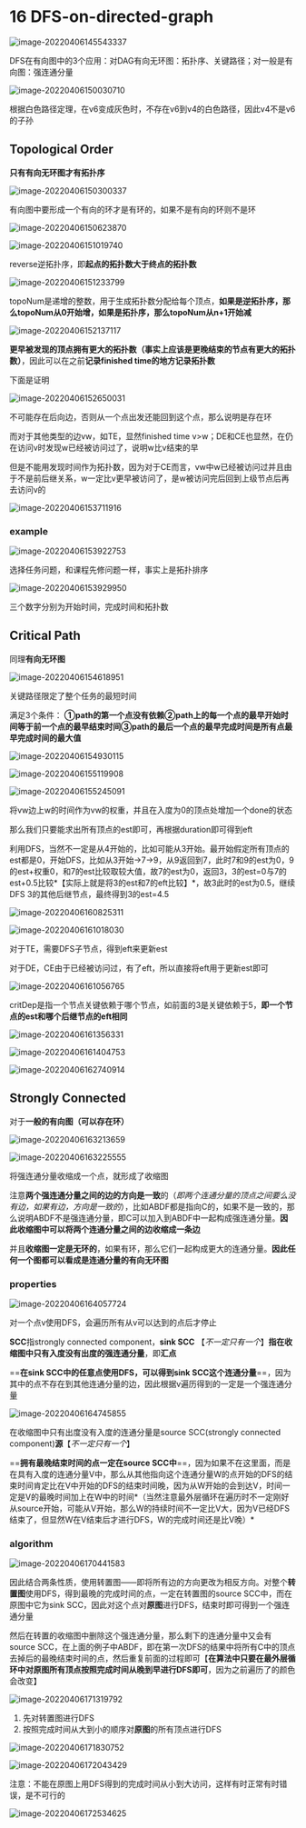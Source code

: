# 16 DFS-on-directed-graph

![image-20220406145543337](https://screen-shot.obs.cn-north-4.myhuaweicloud.com/image-20220406145543337.png)

DFS在有向图中的3个应用：对DAG有向无环图：拓扑序、关键路径；对一般是有向图：强连通分量

![image-20220406150030710](https://screen-shot.obs.cn-north-4.myhuaweicloud.com/image-20220406150030710.png)

根据白色路径定理，在v6变成灰色时，不存在v6到v4的白色路径，因此v4不是v6的子孙

## Topological Order

**只有有向无环图才有拓扑序**

![image-20220406150300337](https://screen-shot.obs.cn-north-4.myhuaweicloud.com/image-20220406150300337.png)

有向图中要形成一个有向的环才是有环的，如果不是有向的环则不是环

![image-20220406150623870](https://screen-shot.obs.cn-north-4.myhuaweicloud.com/image-20220406150623870.png)

![image-20220406151019740](https://screen-shot.obs.cn-north-4.myhuaweicloud.com/image-20220406151019740.png)

reverse逆拓扑序，即**起点的拓扑数大于终点的拓扑数**

![image-20220406151233799](https://screen-shot.obs.cn-north-4.myhuaweicloud.com/image-20220406151233799.png)

topoNum是递增的整数，用于生成拓扑数分配给每个顶点，**如果是逆拓扑序，那么topoNum从0开始增，如果是拓扑序，那么topoNum从n+1开始减**

![image-20220406152137117](https://screen-shot.obs.cn-north-4.myhuaweicloud.com/image-20220406152137117.png)

**更早被发现的顶点拥有更大的拓扑数（事实上应该是更晚结束的节点有更大的拓扑数）**，因此可以在之前**记录finished time的地方记录拓扑数**

下面是证明

![image-20220406152650031](https://screen-shot.obs.cn-north-4.myhuaweicloud.com/image-20220406152650031.png)

不可能存在后向边，否则从一个点出发还能回到这个点，那么说明是存在环

而对于其他类型的边vw，如TE，显然finished time v>w；DE和CE也显然，在仍在访问v时发现w已经被访问过了，说明w比v结束的早

但是不能用发现时间作为拓扑数，因为对于CE而言，vw中w已经被访问过并且由于不是前后继关系，w一定比v更早被访问了，是w被访问完后回到上级节点后再去访问v的

![image-20220406153711916](https://screen-shot.obs.cn-north-4.myhuaweicloud.com/image-20220406153711916.png)

### example

![image-20220406153922753](https://screen-shot.obs.cn-north-4.myhuaweicloud.com/image-20220406153922753.png)

选择任务问题，和课程先修问题一样，事实上是拓扑排序

![image-20220406153929950](https://screen-shot.obs.cn-north-4.myhuaweicloud.com/image-20220406153929950.png)

三个数字分别为开始时间，完成时间和拓扑数

## Critical Path

同理**有向无环图**

![image-20220406154618951](https://screen-shot.obs.cn-north-4.myhuaweicloud.com/image-20220406154618951.png)

关键路径限定了整个任务的最短时间

满足3个条件： **①path的第一个点没有依赖②path上的每一个点的最早开始时间等于前一个点的最早结束时间③path的最后一个点的最早完成时间是所有点最早完成时间的最大值**

![image-20220406154930115](https://screen-shot.obs.cn-north-4.myhuaweicloud.com/image-20220406154930115.png)

![image-20220406155119908](https://screen-shot.obs.cn-north-4.myhuaweicloud.com/image-20220406155119908.png)

![image-20220406155245091](https://screen-shot.obs.cn-north-4.myhuaweicloud.com/image-20220406155245091.png)

将vw边上w的时间作为vw的权重，并且在入度为0的顶点处增加一个done的状态

那么我们只要能求出所有顶点的est即可，再根据duration即可得到eft

利用DFS，当然不一定是从4开始的，比如可能从3开始。最开始假定所有顶点的est都是0，开始DFS，比如从3开始→7→9，从9返回到7，此时7和9的est为0，9的est+权重0，和7的est比较取较大值，故7的est为0，返回3，3的est=0与7的est+0.5比较*【实际上就是将3的est和7的eft比较】*，故3此时的est为0.5，继续DFS 3的其他后继节点，最终得到3的est=4.5

![image-20220406160825311](https://screen-shot.obs.cn-north-4.myhuaweicloud.com/image-20220406160825311.png)

![image-20220406161018030](https://screen-shot.obs.cn-north-4.myhuaweicloud.com/image-20220406161018030.png)

对于TE，需要DFS子节点，得到eft来更新est

对于DE，CE由于已经被访问过，有了eft，所以直接将eft用于更新est即可

![image-20220406161056765](https://screen-shot.obs.cn-north-4.myhuaweicloud.com/image-20220406161056765.png)

critDep是指一个节点关键依赖于哪个节点，如前面的3是关键依赖于5，**即一个节点的est和哪个后继节点的eft相同**

![image-20220406161356331](https://screen-shot.obs.cn-north-4.myhuaweicloud.com/image-20220406161356331.png)

![image-20220406161404753](https://screen-shot.obs.cn-north-4.myhuaweicloud.com/image-20220406161404753.png)

![image-20220406162740914](https://screen-shot.obs.cn-north-4.myhuaweicloud.com/image-20220406162740914.png)

## Strongly Connected

对于**一般的有向图（可以存在环）**

![image-20220406163213659](https://screen-shot.obs.cn-north-4.myhuaweicloud.com/image-20220406163213659.png)

![image-20220406163225555](https://screen-shot.obs.cn-north-4.myhuaweicloud.com/image-20220406163225555.png)

将强连通分量收缩成一个点，就形成了收缩图

注意**两个强连通分量之间的边的方向是一致**的（*即两个连通分量的顶点之间要么没有边，如果有边，方向是一致的*），比如ABDF都是指向C的，如果不是一致的，那么说明ABDF不是强连通分量，即C可以加入到ABDF中一起构成强连通分量。**因此收缩图中可以将两个连通分量之间的边收缩成一条边**

并且**收缩图一定是无环的**，如果有环，那么它们一起构成更大的连通分量。**因此任何一个图都可以看成是连通分量的有向无环图**

### properties

![image-20220406164057724](https://screen-shot.obs.cn-north-4.myhuaweicloud.com/image-20220406164057724.png)

对一个点v使用DFS，会遍历所有从v可以达到的点后才停止

**SCC**指strongly connected component，**sink SCC** 【*不一定只有一个*】**指在收缩图中只有入度没有出度的强连通分量**，即**汇点**

==**在sink SCC中的任意点使用DFS，可以得到sink SCC这个连通分量**==，因为其中的点不存在到其他连通分量的边，因此根据v遍历得到的一定是一个强连通分量

![image-20220406164745855](https://screen-shot.obs.cn-north-4.myhuaweicloud.com/image-20220406164745855.png)

在收缩图中只有出度没有入度的连通分量是source  SCC(strongly connected component)**源**【*不一定只有一个*】

==**拥有最晚结束时间的点一定在source SCC中**==，因为如果不在这里面，而是在具有入度的连通分量V中，那么从其他指向这个连通分量W的点开始的DFS的结束时间肯定比在V中开始的DFS的结束时间晚，因为从W开始的会到达V，时间一定是V的最晚时间加上在W中的时间*（当然注意最外层循环在遍历时不一定刚好从source开始，可能从V开始，那么W的持续时间不一定比V大，因为V已经DFS结束了，但显然W在V结束后才进行DFS，W的完成时间还是比V晚）*

### algorithm

![image-20220406170441583](https://screen-shot.obs.cn-north-4.myhuaweicloud.com/image-20220406170441583.png)

因此结合两条性质，使用转置图——即将所有边的方向更改为相反方向。对整个**转置图**使用DFS，得到最晚的完成时间的点，一定在转置图的source SCC中，而在原图中它为sink SCC，因此对这个点对**原图**进行DFS，结束时即可得到一个强连通分量

然后在转置的收缩图中删除这个强连通分量，那么剩下的连通分量中又会有source SCC，在上面的例子中ABDF，即在第一次DFS的结果中将所有C中的顶点去掉后的最晚结束时间的点，然后重复前面的过程即可【**在算法中只要在最外层循环中对原图所有顶点按照完成时间从晚到早进行DFS即可**，因为之前遍历了的颜色会改变】

![image-20220406171319792](https://screen-shot.obs.cn-north-4.myhuaweicloud.com/image-20220406171319792.png)

1. 先对转置图进行DFS
2. 按照完成时间从大到小的顺序对**原图**的所有顶点进行DFS

![image-20220406171830752](https://screen-shot.obs.cn-north-4.myhuaweicloud.com/image-20220406171830752.png)

![image-20220406172043429](https://screen-shot.obs.cn-north-4.myhuaweicloud.com/image-20220406172043429.png)

注意：不能在原图上用DFS得到的完成时间从小到大访问，这样有时正常有时错误，是不可行的

![image-20220406172534625](https://screen-shot.obs.cn-north-4.myhuaweicloud.com/image-20220406172534625.png)

